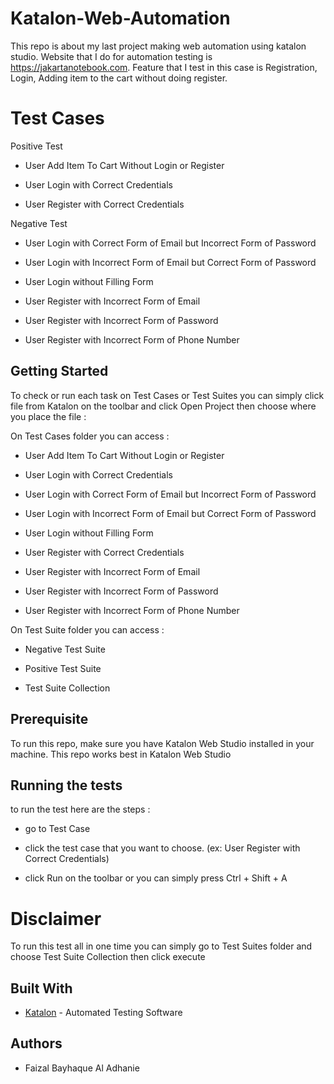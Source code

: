 # Katalon-Web-Automation

This repo is about my last project making web automation using katalon studio. Website that I do for automation testing is https://jakartanotebook.com.
Feature that I test in this case is Registration, Login, Adding item to the cart without doing register. 

# Test Cases

Positive Test

* User Add Item To Cart Without Login or Register

* User Login with Correct Credentials

* User Register with Correct Credentials

Negative Test

* User Login with Correct Form of Email but Incorrect Form of Password

* User Login with Incorrect Form of Email but Correct Form of Password

* User Login without Filling Form

* User Register with Incorrect Form of Email

* User Register with Incorrect Form of Password

* User Register with Incorrect Form of Phone Number

## Getting Started

To check or run each task on Test Cases or Test Suites you can simply click file from Katalon on the toolbar and click Open Project then choose where you place the file :

On Test Cases folder you can access :

* User Add Item To Cart Without Login or Register

- User Login with Correct Credentials

- User Login with Correct Form of Email but Incorrect Form of Password

- User Login with Incorrect Form of Email but Correct Form of Password

- User Login without Filling Form

- User Register with Correct Credentials

- User Register with Incorrect Form of Email

- User Register with Incorrect Form of Password

- User Register with Incorrect Form of Phone Number

On Test Suite folder you can access :

- Negative Test Suite
 
- Positive Test Suite
 
- Test Suite Collection

## Prerequisite

To run this repo, make sure you have Katalon Web Studio installed in your machine. This repo works best in Katalon Web Studio

## Running the tests
to run the test here are the steps :

* go to Test Case

* click the test case that you want to choose. (ex: User Register with Correct Credentials)

* click Run on the toolbar or you can simply press Ctrl + Shift + A

# Disclaimer

To run this test all in one time you can simply go to Test Suites folder and choose Test Suite Collection then click execute

## Built With
* [Katalon](https://katalon.com/) - Automated Testing Software

## Authors

* Faizal Bayhaque Al Adhanie
